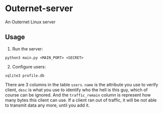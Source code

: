 # Outernet-server

An Outernet Linux server

## Usage

1. Run the server:

```
python3 main.py <MAIN_PORT> <SECRET>
```

2. Configure users:

```
sqlite3 profile.db
```

There are 3 columns in the table `users`. `name` is the attribute you use to verify client, `desc` is what you use to identify who the hell is this guy, which of course can be ignored. And the `traffic_remain` column is represent how many bytes this client can use. If a client ran out of traffic, it will be not able to transmit data any more, until you add it.
